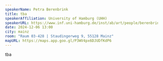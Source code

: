 ```yaml
---
speakerName: Petra Berenbrink
title: tba
speakerAffiliation: University of Hamburg (UHH)
speakerURL: https://www.inf.uni-hamburg.de/inst/ab/art/people/berenbrink.html
date: 2024-12-06 13:00
city: mainz
room: "Raum 03-428 | Staudingerweg 9, 55128 Mainz"
mapURL: https://maps.app.goo.gl/P3WV4px6DJUDfKdP6
---
```

tba
